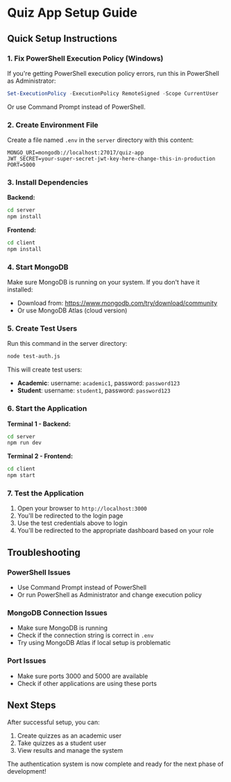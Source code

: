 # Quiz App Setup Guide

## Quick Setup Instructions

### 1. Fix PowerShell Execution Policy (Windows)

If you're getting PowerShell execution policy errors, run this in PowerShell as Administrator:

```powershell
Set-ExecutionPolicy -ExecutionPolicy RemoteSigned -Scope CurrentUser
```

Or use Command Prompt instead of PowerShell.

### 2. Create Environment File

Create a file named `.env` in the `server` directory with this content:

```env
MONGO_URI=mongodb://localhost:27017/quiz-app
JWT_SECRET=your-super-secret-jwt-key-here-change-this-in-production
PORT=5000
```

### 3. Install Dependencies

**Backend:**
```bash
cd server
npm install
```

**Frontend:**
```bash
cd client
npm install
```

### 4. Start MongoDB

Make sure MongoDB is running on your system. If you don't have it installed:
- Download from: https://www.mongodb.com/try/download/community
- Or use MongoDB Atlas (cloud version)

### 5. Create Test Users

Run this command in the server directory:
```bash
node test-auth.js
```

This will create test users:
- **Academic**: username: `academic1`, password: `password123`
- **Student**: username: `student1`, password: `password123`

### 6. Start the Application

**Terminal 1 - Backend:**
```bash
cd server
npm run dev
```

**Terminal 2 - Frontend:**
```bash
cd client
npm start
```

### 7. Test the Application

1. Open your browser to `http://localhost:3000`
2. You'll be redirected to the login page
3. Use the test credentials above to login
4. You'll be redirected to the appropriate dashboard based on your role

## Troubleshooting

### PowerShell Issues
- Use Command Prompt instead of PowerShell
- Or run PowerShell as Administrator and change execution policy

### MongoDB Connection Issues
- Make sure MongoDB is running
- Check if the connection string is correct in `.env`
- Try using MongoDB Atlas if local setup is problematic

### Port Issues
- Make sure ports 3000 and 5000 are available
- Check if other applications are using these ports

## Next Steps

After successful setup, you can:
1. Create quizzes as an academic user
2. Take quizzes as a student user
3. View results and manage the system

The authentication system is now complete and ready for the next phase of development! 
